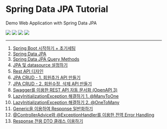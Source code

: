 
# Spring Data JPA Tutorial

Demo Web Application with Spring Data JPA

<img src="https://img.shields.io/static/v1?label=Java&message=1.8.0_282&color=007396&logo=java">

<img src="https://img.shields.io/static/v1?label=Spring%20Boot&message=2.5.6&color=6DB33F&logo=springboot&logoColor=fff">

<img src="https://img.shields.io/static/v1?label=Apache%20Maven&message=3.6.3&color=C71A36&logo=ApacheMaven">

<img src="https://img.shields.io/static/v1?label=MariaDB&message=10.5.5&color=003545&logo=MariaDB">

***

1. [Spring Boot 시작하기 + 초기세팅](https://blog.jiniworld.me/125)
2. [Spring Data JPA](https://blog.jiniworld.me/127)
3. [Spring Data JPA Query Methods](https://blog.jiniworld.me/128)
4. [JPA 및 datasource 설정하기](https://blog.jiniworld.me/129)
5. [Rest API 디자인](https://blog.jiniworld.me/132)
6. [JPA CRUD - 1. 회원추가 API 만들기](https://blog.jiniworld.me/138)
7. [JPA CRUD - 2. 회원수정, 삭제 API 만들기](https://blog.jiniworld.me/139)
8. [Swagger를 이용한 REST API 자동 문서화 (OpenAPI 3)](https://blog.jiniworld.me/145)
9. [LazyInitializationException 해결하기 1. @ManyToOne](https://blog.jiniworld.me/151)
10. [LazyInitializationException 해결하기 2. @OneToMany](https://blog.jiniworld.me/152)
11. [Generic을 이용하여 Response 일반화하기](https://blog.jiniworld.me/153)
12. [@ControllerAdvice와 @ExceptionHandler를 이용한 전역 Error Handling](https://blog.jiniworld.me/154)
13. [Response 전용 DTO 클래스 이용하기](https://blog.jiniworld.me/155)

